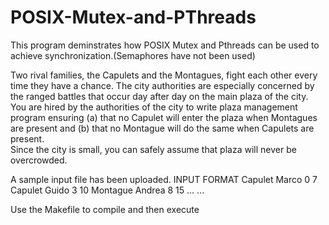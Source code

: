 # POSIX-Mutex-and-PThreads
This program deminstrates how POSIX Mutex and Pthreads can be used to achieve synchronization.(Semaphores have not been used)

Two rival families, the Capulets and the Montagues, fight 
each  other  every  time  they  have  a  chance.    The  city 
authorities are especially concerned by the ranged battles 
that occur day after day on the main plaza of the city.  You 
are  hired  by  the  authorities  of  the  city  to  write  plaza 
management program ensuring (a) that no Capulet will 
enter the plaza when Montagues are present and (b) that no 
Montague will do the same when Capulets are present.  
Since the city is small, you can safely assume that plaza 
will never be overcrowded. 

A sample input file has been uploaded.
INPUT FORMAT
Capulet Marco 0  7
Capulet Guido 3 10
Montague Andrea 8 15
...
...

Use the Makefile to compile and then execute
